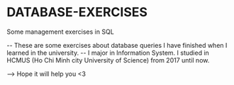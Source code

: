# DATABASE-EXERCISES
Some management exercises in SQL

-- These are some exercises about database queries I have finished when I learned in the university.
-- I major in Information System. I studied in HCMUS (Ho Chi Minh city University of Science) from 2017 until now.

--> Hope it will help you <3


